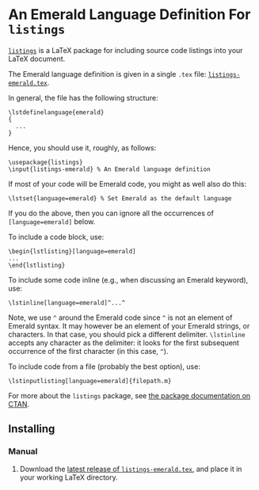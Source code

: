 # An Emerald Language Definition For `listings`

[`listings`](https://www.ctan.org/pkg/listings) is a LaTeX package for
including source code listings into your LaTeX document.

The Emerald language definition is given in a single `.tex` file:
[`listings-emerald.tex`](https://github.com/emerald/modes/releases/download/v2019.0.2/listings-emerald.tex).

In general, the file has the following structure:
```
\lstdefinelanguage{emerald}
{
  ...
}
```

Hence, you should use it, roughly, as follows:
```
\usepackage{listings}
\input{listings-emerald} % An Emerald language definition
```

If most of your code will be Emerald code, you might as well also do
this:
```
\lstset{language=emerald} % Set Emerald as the default language
```
If you do the above, then you can ignore all the occurrences of
`[language=emerald]` below.

To include a code block, use:

```
\begin{lstlisting}[language=emerald]
...
\end{lstlisting}
```

To include some code inline (e.g., when discussing an Emerald
keyword), use:

```
\lstinline[language=emerald]^...^
```
Note, we use `^` around the Emerald code since `^` is not an element
of Emerald syntax. It may however be an element of your Emerald
strings, or characters. In that case, you should pick a different
delimiter. `\lstinline` accepts any character as the delimiter: it
looks for the first subsequent occurrence of the first character (in
this case, `^`).

To include code from a file (probably the best option), use:

```
\lstinputlisting[language=emerald]{filepath.m}
```

For more about the `listings` package, see [the package documentation
on CTAN](https://www.ctan.org/pkg/listings).

## Installing

### Manual

  1. Download the [latest release of `listings-emerald.tex`](https://github.com/emerald/modes/releases/download/v2019.0.2/listings-emerald.tex),
     and place it in your working LaTeX directory.
